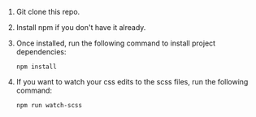 1. Git clone this repo.

2. Install npm if you don't have it already.

3. Once installed, run the following command to install project dependencies:

    `npm install`
  
4. If you want to watch your css edits to the scss files, run the following command:

    `npm run watch-scss`
